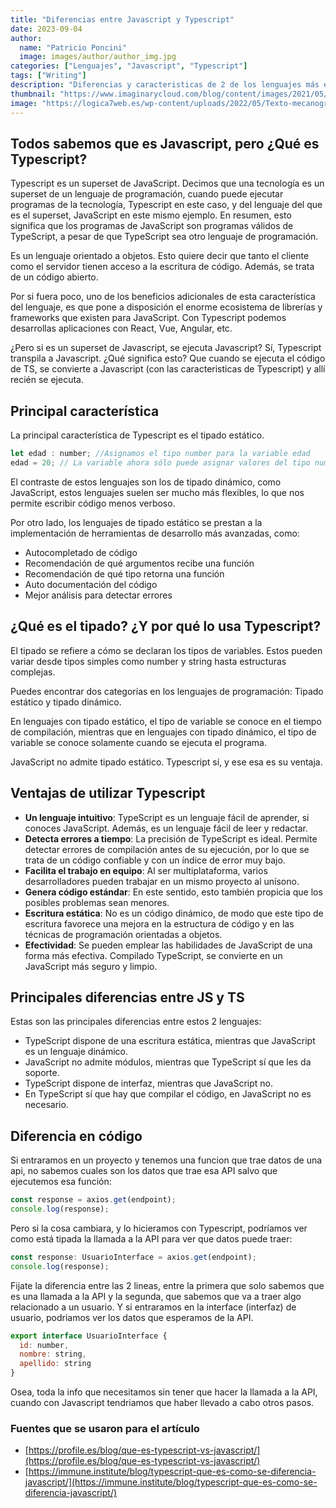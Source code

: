 ```yaml
---
title: "Diferencias entre Javascript y Typescript"
date: 2023-09-04
author:
  name: "Patricio Poncini"
  image: images/author/author_img.jpg
categories: ["Lenguajes", "Javascript", "Typescript"]
tags: ["Writing"]
description: "Diferencias y caracteristicas de 2 de los lenguajes más en auge."
thumbnail: "https://www.imaginarycloud.com/blog/content/images/2021/05/type-vs-javascript.png"
image: "https://logica7web.es/wp-content/uploads/2022/05/Texto-mecanografiado-vs-JavaScript-Comprenda-la-diferencia-principal-en-detalle.jpg"
---
```


## Todos sabemos que es Javascript, pero ¿Qué es Typescript?

Typescript es un superset de JavaScript. Decimos que una tecnología es un superset de un lenguaje de programación, cuando puede ejecutar programas de la tecnología, Typescript en este caso, y del lenguaje del que es el superset, JavaScript en este mismo ejemplo. En resumen, esto significa que los programas de JavaScript son programas válidos de TypeScript, a pesar de que TypeScript sea otro lenguaje de programación.

Es un lenguaje orientado a objetos. Esto quiere decir que tanto el cliente como el servidor tienen acceso a la escritura de código. Además, se trata de un código abierto.

Por si fuera poco, uno de los beneficios adicionales de esta característica del lenguaje, es que pone a disposición el enorme ecosistema de librerías y frameworks que existen para JavaScript. Con Typescript podemos desarrollas aplicaciones con React, Vue, Angular, etc.

¿Pero si es un superset de Javascript, se ejecuta Javascript? Sí, Typescript transpila a Javascript. ¿Qué significa esto? Que cuando se ejecuta el código de TS, se convierte a Javascript (con las caracteristicas de Typescript) y allí recién se ejecuta.

## Principal característica
La principal característica de Typescript es el tipado estático.
```javascript
let edad : number; //Asignamos el tipo number para la variable edad
edad = 20; // La variable ahora sólo puede asignar valores del tipo number
```

El contraste de estos lenguajes son los de tipado dinámico, como JavaScript, estos lenguajes suelen ser mucho más flexibles, lo que nos permite escribir código menos verboso.

Por otro lado, los lenguajes de tipado estático se prestan a la implementación de herramientas de desarrollo más avanzadas, como:

- Autocompletado de código
- Recomendación de qué argumentos recibe una función
- Recomendación de qué tipo retorna una función
- Auto documentación del código
- Mejor análisis para detectar errores

## ¿Qué es el tipado? ¿Y por qué lo usa Typescript?
El tipado se refiere a cómo se declaran los tipos de variables. Estos pueden variar desde tipos simples como number y string hasta estructuras complejas.

Puedes encontrar dos categorías en los lenguajes de programación: Tipado estático y tipado dinámico.

En lenguajes con tipado estático, el tipo de variable se conoce en el tiempo de compilación, mientras que en lenguajes con tipado dinámico, el tipo de variable se conoce solamente cuando se ejecuta el programa.

JavaScript no admite tipado estático. Typescript sí, y ese esa es su ventaja.

## Ventajas de utilizar Typescript

- **Un lenguaje intuitivo**: TypeScript es un lenguaje fácil de aprender, si conoces JavaScript. Además, es un lenguaje fácil de leer y redactar.
- **Detecta errores a tiempo**: La precisión de TypeScript es ideal. Permite detectar errores de compilación antes de su ejecución, por lo que se trata de un código confiable y con un índice de error muy bajo.
- **Facilita el trabajo en equipo**: Al ser multiplataforma, varios desarrolladores pueden trabajar en un mismo proyecto al unísono. 
- **Genera código estándar**: En este sentido, esto también propicia que los posibles problemas sean menores.
- **Escritura estática**: No es un código dinámico, de modo que este tipo de escritura favorece una mejora en la estructura de código y en las técnicas de programación orientadas a objetos.
- **Efectividad**: Se pueden emplear las habilidades de JavaScript de una forma más efectiva. Compilado TypeScript, se convierte en un JavaScript más seguro y limpio.


## Principales diferencias entre JS y TS
Estas son las principales diferencias entre estos 2 lenguajes:

- TypeScript dispone de una escritura estática, mientras que JavaScript es un lenguaje dinámico.
- JavaScript no admite módulos, mientras que TypeScript sí que les da soporte.
- TypeScript dispone de interfaz, mientras que JavaScript no.
- En TypeScript sí que hay que compilar el código, en JavaScript no es necesario.

## Diferencia en código
Si entraramos en un proyecto y tenemos una funcion que trae datos de una api, no sabemos cuales son los datos que trae esa API salvo que ejecutemos esa función:
```js
const response = axios.get(endpoint);
console.log(response);
```

Pero si la cosa cambiara, y lo hicieramos con Typescript, podríamos ver como está tipada la llamada a la API para ver que datos puede traer:
```js
const response: UsuarioInterface = axios.get(endpoint);
console.log(response);
```

Fijate la diferencia entre las 2 lineas, entre la primera que solo sabemos que es una llamada a la API y la segunda, que sabemos que va a traer algo relacionado a un usuario. Y si entraramos en la interface (interfaz) de usuario, podriamos ver los datos que esperamos de la API. 

```js
export interface UsuarioInterface {
  id: number,
  nombre: string,
  apellido: string
}
```

Osea, toda la info que necesitamos sin tener que hacer la llamada a la API, cuando con Javascript tendriamos que haber llevado a cabo otros pasos.

### Fuentes que se usaron para el artículo
- [https://profile.es/blog/que-es-typescript-vs-javascript/](https://profile.es/blog/que-es-typescript-vs-javascript/)
- [https://immune.institute/blog/typescript-que-es-como-se-diferencia-javascript/](https://immune.institute/blog/typescript-que-es-como-se-diferencia-javascript/)